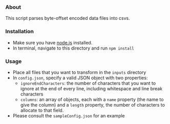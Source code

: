 ### About  
This script parses byte-offset encoded data files into csvs.

### Installation  
- Make sure you have [node.js](https://nodejs.org) installed. 
- In terminal, navigate to this directory and run `npm install`

### Usage
- Place all files that you want to transform in the `inputs` directory
- In `config.json`, specify a valid JSON object with two properties:
    - `ignoreEndCharacters`: the number of characters that you want to ignore at the end of every line, including whitespace and line break characters
    - `columns`: an array of objects, each with a `name` property (the name to give the column) and a `length` property, the number of characters to allocate to that field.
- Please consult the `sampleConfig.json` for an example